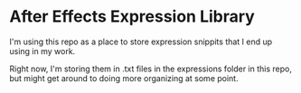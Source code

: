 # After Effects Expression Library

I'm using this repo as a place to store expression snippits that I end up using in my work. 

Right now, I'm storing them in .txt files in the expressions folder in this repo, but might get around to doing more organizing at some point.
